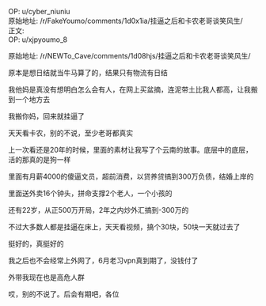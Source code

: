 
OP: u/cyber_niuniu  
原始地址: /r/FakeYoumo/comments/1d0x1ia/挂逼之后和卡农老哥谈笑风生/  
正文:  
OP: u/xjpyoumo_8  

 原始地址: /r/NEWTo_Cave/comments/1d08hjs/挂逼之后和卡农老哥谈笑风生/  

原本是想日结就当牛马算了的，结果只有物流有日结

我他妈是真没有想明白怎么会有人，在网上买盆摘，连泥带土比我人都高，让我搬到一个地方去

我搬你妈，回来就挂逼了

天天看卡农，别的不说，至少老哥都真实

上一次看还是20年的时候，里面的素材让我写了个云南的故事。底层中的底层，活的那真的是狗一样

里面有月薪4000的傻逼文员，超前消费，以贷养贷搞到300万负债，结婚上岸的

里面送外卖16个钟头，拼命支撑2个老人，一个小孩的

还有22岁，从正500万开局，2年之内炒外汇搞到-300万的

不过大多数人都是挂逼在床上，天天看视频，搞个30块，50块一天就过去了

挺好的，真挺好的

我之后也不会经常上外网了，6月老习vpn真到期了，没钱付了

外带我现在也是高危人群

哎，别的不说了。后会有期吧，各位
